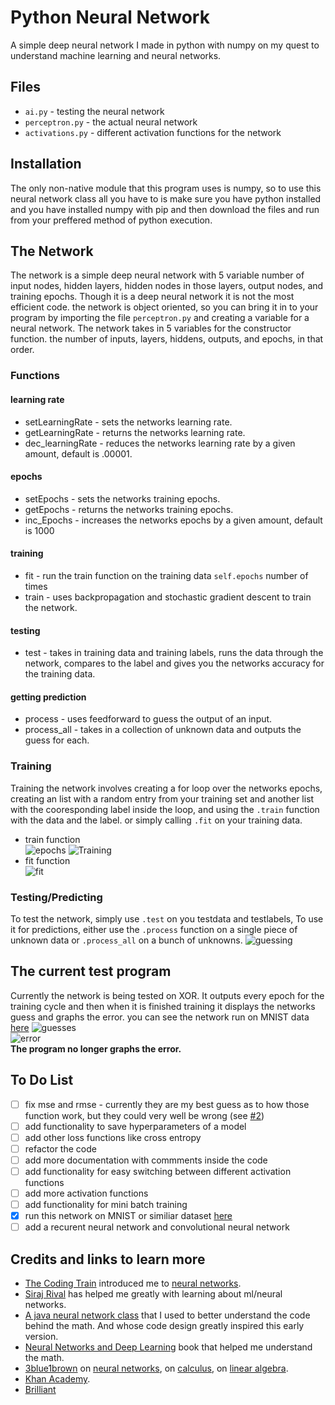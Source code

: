 # Python Neural Network

A simple deep neural network I made in python with numpy on my quest to understand machine learning and neural networks.


## Files

* ``ai.py`` - testing the neural network
* ``perceptron.py`` - the actual neural network
* ``activations.py`` - different activation functions for the network


## Installation

The only non-native module that this program uses is numpy, so to use this neural network class all you have to is make sure you have python installed and you have installed numpy with pip and then download the files and run from your preffered method of python execution.


## The Network

The network is a simple deep neural network with 5 variable number of input nodes, hidden layers, hidden nodes in those layers, output nodes, and training epochs. Though it is a deep neural network it is not the most efficient code.
the network is object oriented, so you can bring it in to your program by importing the file ``perceptron.py`` and creating a variable for a neural network. The network takes in 5 variables for the constructor function. the number of inputs, layers, hiddens, outputs, and epochs, in that order.

### Functions
#### learning rate
* setLearningRate - sets the networks learning rate.
* getLearningRate - returns the networks learning rate.
* dec_learningRate - reduces the networks learning rate by a given amount, default is .00001.
#### epochs
* setEpochs - sets the networks training epochs.
* getEpochs - returns the networks training epochs.
* inc_Epochs - increases the networks epochs by a given amount, default is 1000
#### training
* fit - run the train function on the training data ``self.epochs`` number of times
* train - uses backpropagation and stochastic gradient descent to train the network.
#### testing
* test - takes in training data and training labels, runs the data through the network, compares to the label and gives you the networks accuracy for the training data.
#### getting prediction
* process - uses feedforward to guess the output of an input.
* process_all - takes in a collection of unknown data and outputs the guess for each.



### Training

Training the network involves creating a for loop over the networks epochs, creating an list with a random entry from your training set and another list with the cooresponding label inside the loop, and using the ``.train`` function with the data and the label. or simply calling ``.fit`` on your training data.  
* train function  
![epochs](https://i.imgur.com/9JVRjhB.png)
![Training](https://i.imgur.com/DQp5Y3t.png)  
* fit function  
![fit](https://i.imgur.com/GytVxFv.png)

### Testing/Predicting

To test the network, simply use ``.test`` on you testdata and testlabels, To use it for predictions, either use the ``.process`` function on a single piece of unknown data or ``.process_all`` on a bunch of unknowns.
![guessing](https://i.imgur.com/iPCENrD.png)

## The current test program

Currently the network is being tested on XOR. It outputs every epoch for the training cycle and then when it is finished training it displays the networks guess and graphs the error. you can see the network run on MNIST data [here](https://github.com/GypsyDangerous/MNIST-digit-classifier/)
![guesses](https://i.imgur.com/4mbQmLi.png)   
![error](https://i.imgur.com/LFpAf3Q.png)  
**The program no longer graphs the error.**

## To Do List

- [ ] fix mse and rmse - currently they are my best guess as to how those function work, but they could very well be wrong (see [#2](https://github.com/GypsyDangerous/Python-Neural-Network/issues/2))
- [ ] add functionality to save hyperparameters of a model
- [ ] add other loss functions like cross entropy
- [ ] refactor the code
- [ ] add more documentation with commments inside the code
- [ ] add functionality for easy switching between different activation functions
- [ ] add more activation functions
- [ ] add functionality for mini batch training
- [x] run this network on MNIST or similiar dataset [here](https://github.com/GypsyDangerous/MNIST-digit-classifier)
- [ ] add a recurent neural network and convolutional neural network

## Credits and links to learn more

* [The Coding Train](https://www.youtube.com/user/shiffman) introduced me to [neural networks](https://www.youtube.com/playlist?list=PLRqwX-V7Uu6Y7MdSCaIfsxc561QI0U0Tb).  
* [Siraj Rival](https://www.youtube.com/channel/UCWN3xxRkmTPmbKwht9FuE5A) has helped me greatly with learning about ml/neural networks.  
* [A java neural network class](https://github.com/Fir3will/Java-Neural-Network) that I used to better understand the code behind the math. And whose code design greatly inspired this early version.
* [Neural Networks and Deep Learning](http://neuralnetworksanddeeplearning.com/) book that helped me understand the math.  
* [3blue1brown](https://www.youtube.com/channel/UCYO_jab_esuFRV4b17AJtAw) on [neural networks](https://www.youtube.com/playlist?list=PLZHQObOWTQDNU6R1_67000Dx_ZCJB-3pi), on [calculus](https://www.youtube.com/playlist?list=PLZHQObOWTQDMsr9K-rj53DwVRMYO3t5Yr), on [linear algebra](https://www.youtube.com/playlist?list=PLZHQObOWTQDPD3MizzM2xVFitgF8hE_ab).  
* [Khan Academy](https://www.khanacademy.org/).
* [Brilliant](https://brilliant.org/)
